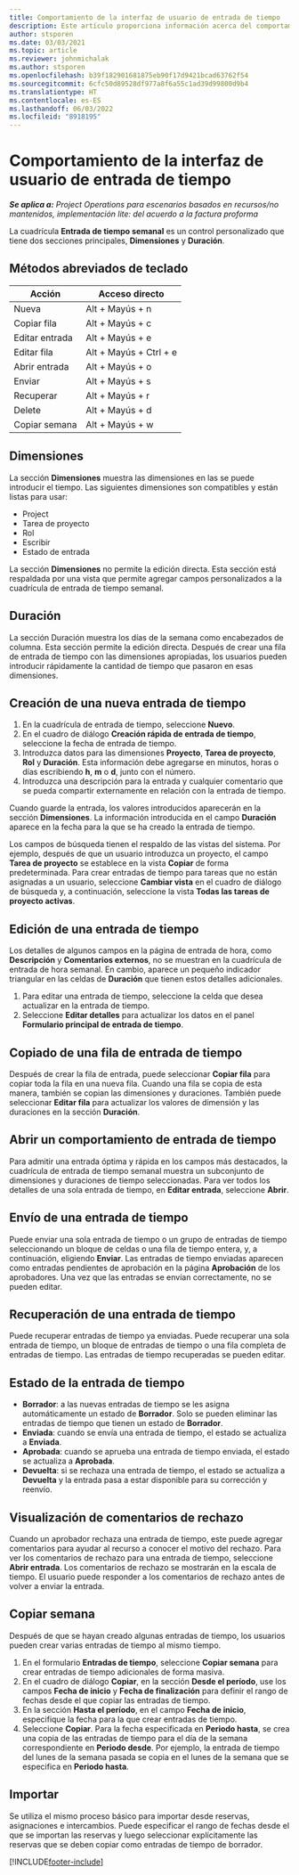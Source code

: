 ```yaml
---
title: Comportamiento de la interfaz de usuario de entrada de tiempo
description: Este artículo proporciona información acerca del comportamiento de la IU para la entrada de horas.
author: stsporen
ms.date: 03/03/2021
ms.topic: article
ms.reviewer: johnmichalak
ms.author: stsporen
ms.openlocfilehash: b39f182901681875eb90f17d9421bcad63762f54
ms.sourcegitcommit: 6cfc50d89528df977a8f6a55c1ad39d99800d9b4
ms.translationtype: HT
ms.contentlocale: es-ES
ms.lasthandoff: 06/03/2022
ms.locfileid: "8918195"
---
```

# <a name="time-entry-ui-behavior"></a>Comportamiento de la interfaz de usuario de entrada de tiempo

_**Se aplica a:** Project Operations para escenarios basados en recursos/no mantenidos, implementación lite: del acuerdo a la factura proforma_


La cuadrícula **Entrada de tiempo semanal** es un control personalizado que tiene dos secciones principales, **Dimensiones** y **Duración**.

## <a name="keyboard-shortcuts"></a>Métodos abreviados de teclado
| Acción        | Acceso directo                  |
|------------   |------------------------   |
| Nueva           | Alt + Mayús + n           |
| Copiar fila      | Alt + Mayús + c           |
| Editar entrada    | Alt + Mayús + e           |
| Editar fila      | Alt + Mayús + Ctrl + e    |
| Abrir entrada    | Alt + Mayús + o           |
| Enviar        | Alt + Mayús + s           |
| Recuperar        | Alt + Mayús + r           |
| Delete        | Alt + Mayús + d           |
| Copiar semana     | Alt + Mayús + w           |

## <a name="dimensions"></a>Dimensiones
La sección **Dimensiones** muestra las dimensiones en las se puede introducir el tiempo. Las siguientes dimensiones son compatibles y están listas para usar:

  - Project
  - Tarea de proyecto
  - Rol
  - Escribir
  - Estado de entrada

La sección **Dimensiones** no permite la edición directa. Esta sección está respaldada por una vista que permite agregar campos personalizados a la cuadrícula de entrada de tiempo semanal.

## <a name="duration"></a>Duración
La sección Duración muestra los días de la semana como encabezados de columna. Esta sección permite la edición directa. Después de crear una fila de entrada de tiempo con las dimensiones apropiadas, los usuarios pueden introducir rápidamente la cantidad de tiempo que pasaron en esas dimensiones.

## <a name="create-a-new-time-entry"></a>Creación de una nueva entrada de tiempo

1. En la cuadrícula de entrada de tiempo, seleccione **Nuevo**. 
2. En el cuadro de diálogo **Creación rápida de entrada de tiempo**, seleccione la fecha de entrada de tiempo.
3. Introduzca datos para las dimensiones **Proyecto**, **Tarea de proyecto**, **Rol** y **Duración**. Esta información debe agregarse en minutos, horas o días escribiendo **h**, **m** o **d**, junto con el número. 
4. Introduzca una descripción para la entrada y cualquier comentario que se pueda compartir externamente en relación con la entrada de tiempo. 

Cuando guarde la entrada, los valores introducidos aparecerán en la sección **Dimensiones**. La información introducida en el campo **Duración** aparece en la fecha para la que se ha creado la entrada de tiempo.

Los campos de búsqueda tienen el respaldo de las vistas del sistema. Por ejemplo, después de que un usuario introduzca un proyecto, el campo **Tarea de proyecto** se establece en la vista **Copiar** de forma predeterminada. Para crear entradas de tiempo para tareas que no están asignadas a un usuario, seleccione **Cambiar vista** en el cuadro de diálogo de búsqueda y, a continuación, seleccione la vista **Todas las tareas de proyecto activas**.

## <a name="edit-a-time-entry"></a>Edición de una entrada de tiempo 
Los detalles de algunos campos en la página de entrada de hora, como **Descripción** y **Comentarios externos**, no se muestran en la cuadrícula de entrada de hora semanal. En cambio, aparece un pequeño indicador triangular en las celdas de **Duración** que tienen estos detalles adicionales. 

1. Para editar una entrada de tiempo, seleccione la celda que desea actualizar en la entrada de tiempo.
2. Seleccione **Editar detalles** para actualizar los datos en el panel **Formulario principal de entrada de tiempo**. 

## <a name="copy-a-time-entry-row"></a>Copiado de una fila de entrada de tiempo
Después de crear la fila de entrada, puede seleccionar **Copiar fila** para copiar toda la fila en una nueva fila. Cuando una fila se copia de esta manera, también se copian las dimensiones y duraciones. También puede seleccionar **Editar fila** para actualizar los valores de dimensión y las duraciones en la sección **Duración**.

## <a name="open-a-time-entry-behavior"></a>Abrir un comportamiento de entrada de tiempo
Para admitir una entrada óptima y rápida en los campos más destacados, la cuadrícula de entrada de tiempo semanal muestra un subconjunto de dimensiones y duraciones de tiempo seleccionadas. Para ver todos los detalles de una sola entrada de tiempo, en **Editar entrada**, seleccione **Abrir**.

## <a name="submit-a-time-entry"></a>Envío de una entrada de tiempo
Puede enviar una sola entrada de tiempo o un grupo de entradas de tiempo seleccionando un bloque de celdas o una fila de tiempo entera, y, a continuación, eligiendo **Enviar**. Las entradas de tiempo enviadas aparecen como entradas pendientes de aprobación en la página **Aprobación** de los aprobadores. Una vez que las entradas se envían correctamente, no se pueden editar.

## <a name="recall-a-time-entry"></a>Recuperación de una entrada de tiempo
Puede recuperar entradas de tiempo ya enviadas. Puede recuperar una sola entrada de tiempo, un bloque de entradas de tiempo o una fila completa de entradas de tiempo. Las entradas de tiempo recuperadas se pueden editar.

## <a name="time-entry-status"></a>Estado de la entrada de tiempo

- **Borrador**: a las nuevas entradas de tiempo se les asigna automáticamente un estado de **Borrador**. Solo se pueden eliminar las entradas de tiempo que tienen un estado de **Borrador**.
- **Enviada**: cuando se envía una entrada de tiempo, el estado se actualiza a **Enviada**. 
- **Aprobada**: cuando se aprueba una entrada de tiempo enviada, el estado se actualiza a **Aprobada**. 
- **Devuelta**: si se rechaza una entrada de tiempo, el estado se actualiza a **Devuelta** y la entrada pasa a estar disponible para su corrección y reenvío. 

## <a name="view-rejection-comments"></a>Visualización de comentarios de rechazo
Cuando un aprobador rechaza una entrada de tiempo, este puede agregar comentarios para ayudar al recurso a conocer el motivo del rechazo. Para ver los comentarios de rechazo para una entrada de tiempo, seleccione **Abrir entrada**. Los comentarios de rechazo se mostrarán en la escala de tiempo. El usuario puede responder a los comentarios de rechazo antes de volver a enviar la entrada.

## <a name="copy-week"></a>Copiar semana
Después de que se hayan creado algunas entradas de tiempo, los usuarios pueden crear varias entradas de tiempo al mismo tiempo.

1. En el formulario **Entradas de tiempo**, seleccione **Copiar semana** para crear entradas de tiempo adicionales de forma masiva. 
2. En el cuadro de diálogo **Copiar**, en la sección **Desde el período**, use los campos **Fecha de inicio** y **Fecha de finalización** para definir el rango de fechas desde el que copiar las entradas de tiempo. 
3. En la sección **Hasta el período**, en el campo **Fecha de inicio**, especifique la fecha para la que crear entradas de tiempo. 
4. Seleccione **Copiar**. Para la fecha especificada en **Periodo hasta**, se crea una copia de las entradas de tiempo para el día de la semana correspondiente en **Periodo desde**. Por ejemplo, la entrada de tiempo del lunes de la semana pasada se copia en el lunes de la semana que se especifica en **Periodo hasta**.

## <a name="import"></a>Importar
Se utiliza el mismo proceso básico para importar desde reservas, asignaciones e intercambios. Puede especificar el rango de fechas desde el que se importan las reservas y luego seleccionar explícitamente las reservas que se deben copiar como entradas de tiempo de borrador. 


[!INCLUDE[footer-include](../includes/footer-banner.md)]
